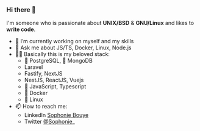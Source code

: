 ### Hi there 👋
I'm someone who is passionate about **UNIX/BSD** & **GNU/Linux** and likes to **write code**.

- 🔭 I’m currently working on myself and my skills
- 💬 Ask me about JS/TS, Docker, Linux, Node.js
- 🧑‍💻 Basically this is my beloved stack:
  - :elephant: PostgreSQL, :seedling: MongoDB
  - Laravel
  - Fastify, NextJS
  - NestJS, ReactJS, Vuejs
  - :snake: JavaScript, Typescript
  - 🐳 Docker
  - 🐧 Linux
- 📫 How to reach me:
  - LinkedIn [Sophonie Bouye](https://www.linkedin.com/in/sophoniie_/)
  - Twitter [@Sophonie_](https://twitter.com/sophonie_)
